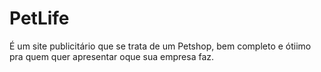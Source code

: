 # PetLife
 É um site publicitário que se trata de um Petshop, bem completo e  ótiimo pra quem quer apresentar oque sua empresa faz.
